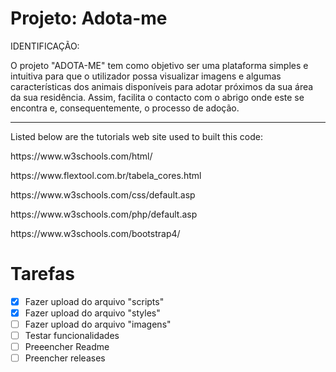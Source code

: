 # Projeto: Adota-me

IDENTIFICAÇÃO:
<p>O projeto "ADOTA-ME" tem como objetivo ser uma plataforma simples e intuitiva para que o utilizador possa visualizar imagens e algumas características dos animais disponíveis para adotar próximos da sua área da sua residência. Assim, facilita o contacto com o abrigo onde este se encontra e, consequentemente, o processo de adoção.</p>

<hr>
Listed below are the tutorials web site used to built this code: 
<p>https://www.w3schools.com/html/</p>
<p>https://www.flextool.com.br/tabela_cores.html</p>
<p>https://www.w3schools.com/css/default.asp</p>
<p>https://www.w3schools.com/php/default.asp</p>
<p>https://www.w3schools.com/bootstrap4/</p>


# Tarefas 

- [X] Fazer upload do arquivo "scripts"
- [X] Fazer upload do arquivo "styles"
- [ ] Fazer upload do arquivo "imagens"
- [ ] Testar funcionalidades
- [ ] Preeencher Readme 
- [ ] Preencher releases
